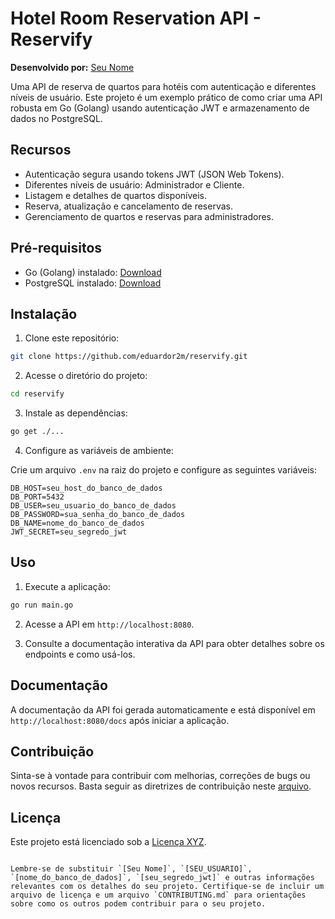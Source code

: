 # Hotel Room Reservation API - Reservify

**Desenvolvido por:** [Seu Nome](https://github.com/eduardor2m)

Uma API de reserva de quartos para hotéis com autenticação e diferentes níveis de usuário. Este projeto é um exemplo prático de como criar uma API robusta em Go (Golang) usando autenticação JWT e armazenamento de dados no PostgreSQL.

## Recursos

- Autenticação segura usando tokens JWT (JSON Web Tokens).
- Diferentes níveis de usuário: Administrador e Cliente.
- Listagem e detalhes de quartos disponíveis.
- Reserva, atualização e cancelamento de reservas.
- Gerenciamento de quartos e reservas para administradores.

## Pré-requisitos

- Go (Golang) instalado: [Download](https://golang.org/dl/)
- PostgreSQL instalado: [Download](https://www.postgresql.org/download/)

## Instalação

1. Clone este repositório:

```bash
git clone https://github.com/eduardor2m/reservify.git
```

2. Acesse o diretório do projeto:

```bash
cd reservify
```

3. Instale as dependências:

```bash
go get ./...
```

4. Configure as variáveis de ambiente:

Crie um arquivo `.env` na raiz do projeto e configure as seguintes variáveis:

```env
DB_HOST=seu_host_do_banco_de_dados
DB_PORT=5432
DB_USER=seu_usuario_do_banco_de_dados
DB_PASSWORD=sua_senha_do_banco_de_dados
DB_NAME=nome_do_banco_de_dados
JWT_SECRET=seu_segredo_jwt
```

## Uso

1. Execute a aplicação:

```bash
go run main.go
```

2. Acesse a API em `http://localhost:8080`.

3. Consulte a documentação interativa da API para obter detalhes sobre os endpoints e como usá-los.

## Documentação

A documentação da API foi gerada automaticamente e está disponível em `http://localhost:8080/docs` após iniciar a aplicação.

## Contribuição

Sinta-se à vontade para contribuir com melhorias, correções de bugs ou novos recursos. Basta seguir as diretrizes de contribuição neste [arquivo](CONTRIBUTING.md).

## Licença

Este projeto está licenciado sob a [Licença XYZ](LICENSE).
```

Lembre-se de substituir `[Seu Nome]`, `[SEU_USUARIO]`, `[nome_do_banco_de_dados]`, `[seu_segredo_jwt]` e outras informações relevantes com os detalhes do seu projeto. Certifique-se de incluir um arquivo de licença e um arquivo `CONTRIBUTING.md` para orientações sobre como os outros podem contribuir para o seu projeto.
